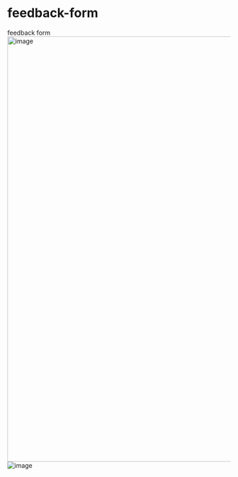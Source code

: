 # feedback-form
feedback form
<img width="960" alt="image" src="https://github.com/shashanky1502/feedback-form/assets/84345917/c1bbea8b-a480-4136-aa61-5cfe0ee280c2">
![image](https://github.com/shashanky1502/feedback-form/assets/84345917/824ddd0e-ec57-457c-931c-da8b45927bcf)
